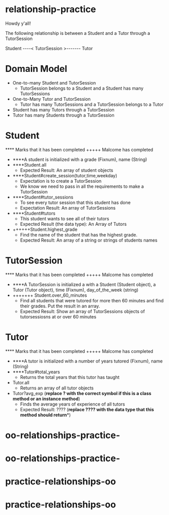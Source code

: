 # relationship-practice

Howdy y'all!

The following relationship is between a Student and a Tutor through a TutorSession

Student ----< TutorSession >------- Tutor

# Domain Model
- One-to-many Student and TutorSession
  - TutorSession belongs to a Student and a Student has many TutorSessions
- One-to-Many Tutor and TutorSession
  - Tutor has many TutorSessions and a TutorSession belongs to a Tutor
- Student has many Tutors through a TutorSession
- Tutor has many Students through a TutorSession

# Student
**** Marks that it has been completed
+++++ Malcome has completed
- ****A student is initialized with a grade (Fixnum), name (String)
- ****Student.all
  - Expected Result: An array of student objects
- ****Student#create_session(tutor,time,weekday)
  - Expectation is to create a TutorSession
  - We know we need to pass in all the requirements to make a TutorSession
- ****Student#tutor_sessions
  - To see every tutor session that this student has done
  - Expectation Result: An array of TutorSessions
- ****Student#tutors
  - This student wants to see all of their tutors
  - Expected Result (the data type):  An Array of Tutors
- ++++++Student.highest_grade
  - Find the name of the student that has the highest grade.
  - Expected Result: An array of a string or strings of students names

# TutorSession
**** Marks that it has been completed
+++++ Malcome has completed
- ****A TutorSession is initialized a with a Student (Student object), a Tutor (Tutor object), time (Fixnum),
day_of_the_week (string)
- +++++++ Student.over_60_minutes
  - Find all students that were tutored for more then 60 minutes and find their grades. Put the result in an array.
  - Expected Result: Show an array of TutorSessions objects of tutorsessiosns at or over 60 minutes

# Tutor
**** Marks that it has been completed
+++++ Malcome has completed
- ****A tutor is initialized with a number of years tutored (Fixnum), name (String)
- ****Tutor#total_years
  - Returns the total years that this tutor has taught
- Tutor.all
  - Returns an array of all tutor objects
- Tutor?avg_exp (**replace ? with the correct symbol if this is a class method or an instance method**)
  - Finds the average years of experience of all tutors
  - Expected Result: ???? (**replace ???? with the data type that this method should return***)
# oo-relationships-practice-
# oo-relationships-practice-
# practice-relationships-oo
# practice-relationships-oo
